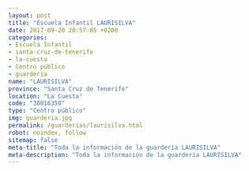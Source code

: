 ```yaml
---
layout: post
title: "Escuela Infantil LAURISILVA"
date: 2017-09-20 20:57:05 +0200
categories:
- Escuela Infantil
- santa-cruz-de-tenerife
- la-cuesta
- Centro público
- guarderia
name: "LAURISILVA"
province: "Santa Cruz de Tenerife"
location: "La Cuesta"
code: "38016350"
type: "Centro público"
img: guarderia.jpg
permalink: /guarderias/laurisilva.html
robot: noindex, follow
sitemap: false
meta-title: "Toda la información de la guardería LAURISILVA"
meta-description: "Toda la información de la guardería LAURISILVA"
---
```

